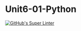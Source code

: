 # Unit6-01-Python

[![GitHub's Super Linter](https://github.com/crestel-ong/Unit6-01-Python//workflows/GitHub's%20Super%20Linter/badge.svg)](https://github.com/crestel-ong/Unit6-01-Python//actions)
